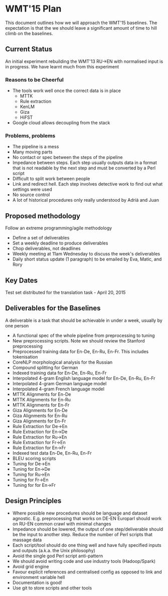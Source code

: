 WMT'15 Plan
========

This document outlines how we will approach the WMT'15 baselines. The expectation is that the we should leave a significant amount of time to hill climb on the baselines.

Current Status
-----------

An initial experiment rebuilding the WMT'13 RU->EN with normalised input is in progress. We have learnt much from this experiment

### Reasons to be Cheerful
* The tools work well once the correct data is in place
    * MTTK
    * Rule extraction
	* KenLM
	* Giza
	* HiFST
* Google cloud allows decoupling from the stack

### Problems, problems
* The pipeline is a mess
* Many moving parts
* No contact or spec between the steps of the pipeline
* Impedance between steps. Each step usually outputs data in a format that is not readable by the next step and must be converted by a Perl script
* Difficult to split work between people
* Link and redirect hell. Each step involves detective work to find out what settings were used
* No source control
* A lot of historical procedures only really understood by Adrià and Juan

Proposed methodology
------------------
Follow an extreme programming/agile methodology
* Define a set of deliverables
* Set a weekly deadline to produce deliverables
* Chop deliverables, not deadlines
* Weekly meeting at 11am Wednesday to discuss the week's deliverables
* Daily short status update (1 paragraph) to be emailed by Eva, Matic, and Rory 

Key Dates
--------
Test set distributed for the translation task - April 20, 2015

Deliverables for the Baselines
----------
A deliverable is a task that should be achievable in under a week, usually by one person

* A functional spec of the whole pipeline from preprocessing to tuning
* New preprocessing scripts. Note we should review the Stanford preprocessing
* Preprocessed training data for En-De, En-Ru, En-Fr. This includes tokenisation
* CoreNLP morphological analysis for the Russian
* Compound splitting for German
* Indexed training data for En-De, En-Ru, En-Fr
* Interpolated 4-gram English language model for En-De, En-Ru, En-Fr
* Interpolated 4-gram German language model
* Interpolated 4-gram French language model
* MTTK Alignments for En-De
* MTTK Alignments for En-Ru
* MTTK Alignments for En-Fr
* Giza Alignments for En-De
* Giza Alignments for En-Ru
* Giza Alignments for En-Fr
* Rule Extraction for De->En
* Rule Extraction for En->De
* Rule Extraction for Ru->En
* Rule Extraction for Fr->En
* Rule Extraction for En->Fr
* Indexed test data En-De, En-Ru, En-Fr
* BLEU scoring scripts
* Tuning for De->En
* Tuning for En->De
* Tuning for Ru->En
* Tuning for Fr->En
* Tuning for for En->Fr

Design Principles
--------------
* Where possible new procedures should be language and dataset agnostic. E.g. preprocessing that works on DE-EN Europarl should work on RU-EN common crawl with minimal changes
* Impedance should be lowered, the output of one step/deliverable should be the input to another step. Reduce the number of Perl scripts that massage data
* Each script/tool should do one thing well and have fully specified inputs and outputs (a.k.a. the Unix philosophy)
* Avoid the single god Perl script anti-pattern
* We should avoid writing code and use industry tools (Hadoop/Spark)
* Avoid grid engine
* Favour explicit references and centralised config as opposed to link and environment variable hell
* Documentation is good!
* Use git to store scripts and other tools


